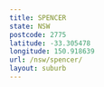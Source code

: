 ```yaml
---
title: SPENCER
state: NSW
postcode: 2775
latitude: -33.305478
longitude: 150.918639
url: /nsw/spencer/
layout: suburb
---
```

